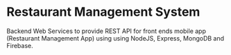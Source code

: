 # Restaurant Management System
Backend Web Services to provide REST API for front ends mobile app (Restaurant Management App) using using NodeJS, Express, MongoDB and Firebase.

